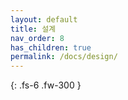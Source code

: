 ```yaml
---
layout: default
title: 설계
nav_order: 8
has_children: true
permalink: /docs/design/
---
```


{: .fs-6 .fw-300 }
